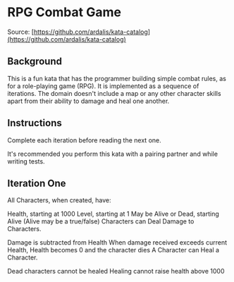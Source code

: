 # RPG Combat Game

Source: [https://github.com/ardalis/kata-catalog](https://github.com/ardalis/kata-catalog)

## Background

This is a fun kata that has the programmer building simple combat rules, as for a role-playing game (RPG). It is implemented as a sequence of iterations. The domain doesn't include a map or any other character skills apart from their ability to damage and heal one another.

## Instructions

Complete each iteration before reading the next one.

It's recommended you perform this kata with a pairing partner and while writing tests.

## Iteration One

All Characters, when created, have:

Health, starting at 1000
Level, starting at 1
May be Alive or Dead, starting Alive (Alive may be a true/false)
Characters can Deal Damage to Characters.

Damage is subtracted from Health
When damage received exceeds current Health, Health becomes 0 and the character dies
A Character can Heal a Character.

Dead characters cannot be healed
Healing cannot raise health above 1000